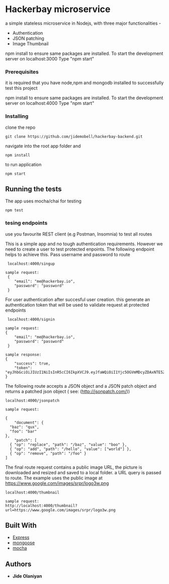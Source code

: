 # Hackerbay microservice

a simple stateless microservice in Nodejs, with three major functionalities -

* Authentication
* JSON patching
* Image Thumbnail 

npm install to ensure same packages are installed.
To start the development server on localhost:3000 Type "npm start"

### Prerequisites

 it is required that you have node,npm and mongodb installed to successfully test this project 

 npm install to ensure same packages are installed.
 To start the development server on localhost:4000 Type "npm start"


### Installing


clone the repo  

```
git clone https://github.com/jidemobell/hackerbay-backend.git
```

navigate into the root app folder and 

```
npm install
```

to run application

```
npm start
```

## Running the tests

The app uses mocha/chai for testing

```
npm test
```

### tesing endpoints
use you favourite REST client (e.g Postman, Insomnia) to test all routes

This is a simple app and no tough authentication requirements. However we need
to create a user to test protected enpoints. The following endpoint helps to achieve this.
Pass username and password to route

```
 localhost:4000/singup
```

```
sample request:
 {
	"email": "me@hackerbay.io",
	"password": "password"
 }
```



For user authentication after succesful user creation. this generate an authentication token
that will be used to validate request at protected endpoints

```
 localhost:4000/signin
```

```
sample request:
{
	"email": "me@hackerbay.io",
	"password": "password"
 }
```
```
sample response:
{
	"success": true,
	"token": "eyJhbGciOiJIUzI1NiIsInR5cCI6IkpXVCJ9.eyJfaWQiOiI1Yjc5OGVmMDcyZDAxNTE5ZGM3MGRmNmUiLCJlbWFpbCI6Im1lQG1lLmNvbSIsImlhdCI6MTUzNDczMjY5MSwiZXhwIjoxNTM0ODE5MDkxfQ.eEAXrix6QkuCKQwI5fu5_bUb0_9rwok6eJLUd2j1PbA"
}
```

The following route accepts a JSON object and a JSON patch object and returns a patched json object  ( see: (http://jsonpatch.com/))

```
localhost:4000/jsonpatch
```

```
sample request:

{
	"document": {
  "baz": "qux",
  "foo": "bar"
},
	"patch": [
  { "op": "replace", "path": "/baz", "value": "boo" },
  { "op": "add", "path": "/hello", "value": ["world"] },
  { "op": "remove", "path": "/foo" }
]
```

The final route request contains a public image URL, the picture is downloaded and resized and saved to a local folder.
a URL query is passed to route. The example uses the public image at https://www.google.com/images/srpr/logo3w.png

```
localhost:4000/thumbnail
```

```
sample request:
http://localhost:4000/thumbnail?url=https://www.google.com/images/srpr/logo3w.png
```

## Built With

* [Express](http://expressjs.com)
* [mongoose](https://mongoosejs.com)
* [mocha](https://mochajs.org)
 
## Authors

* **Jide Olaniyan** 


